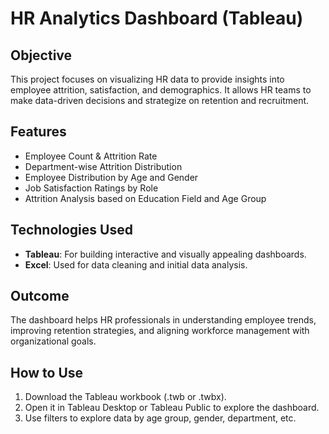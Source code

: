 # HR Analytics Dashboard (Tableau)

## Objective
This project focuses on visualizing HR data to provide insights into employee attrition, satisfaction, and demographics. It allows HR teams to make data-driven decisions and strategize on retention and recruitment.

## Features
- Employee Count & Attrition Rate
- Department-wise Attrition Distribution
- Employee Distribution by Age and Gender
- Job Satisfaction Ratings by Role
- Attrition Analysis based on Education Field and Age Group

## Technologies Used
- **Tableau**: For building interactive and visually appealing dashboards.
- **Excel**: Used for data cleaning and initial data analysis.

## Outcome
The dashboard helps HR professionals in understanding employee trends, improving retention strategies, and aligning workforce management with organizational goals.

## How to Use
1. Download the Tableau workbook (.twb or .twbx).
2. Open it in Tableau Desktop or Tableau Public to explore the dashboard.
3. Use filters to explore data by age group, gender, department, etc.

